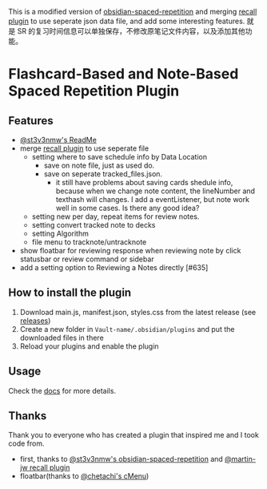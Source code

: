 This is a modified version of [obsidian-spaced-repetition](https://github.com/st3v3nmw/obsidian-spaced-repetition) and merging [recall plugin](https://github.com/martin-jw/obsidian-recall) to use seperate json data file, and add some interesting features.
就是 SR 的复习时间信息可以单独保存，不修改原笔记文件内容，以及添加其他功能。

# Flashcard-Based and Note-Based Spaced Repetition Plugin

## Features

-   [@st3v3nmw's ReadMe](https://github.com/Newdea/obsidian-spaced-repetition#readme)
-   merge [recall plugin](https://github.com/martin-jw/obsidian-recall) to use seperate file
    -   setting where to save schedule info by Data Location
        -   save on note file, just as used do.
        -   save on seperate tracked_files.json.
            -   it still have problems about saving cards shedule info, because when we change note content, the lineNumber and texthash will changes. I add a eventListener, but note work well in some cases. Is there any good idea?
    -   setting new per day, repeat items for review notes.
    -   setting convert tracked note to decks
    -   setting Algorithm
    -   file menu to tracknote/untracknote
-   show floatbar for reviewing response when reviewing note by click statusbar or review command or sidebar
-   add a setting option to Reviewing a Notes directly [#635]

## How to install the plugin

1. Download main.js, manifest.json, styles.css from the latest release (see [releases](https://github.com/Newdea/obsidian-spaced-repetition/releases/))
2. Create a new folder in `Vault-name/.obsidian/plugins` and put the downloaded files in there
3. Reload your plugins and enable the plugin

## Usage

Check the [docs](https://www.stephenmwangi.com/obsidian-spaced-repetition/) for more details.

## Thanks

Thank you to everyone who has created a plugin that inspired me and I took code from.

-   first, thanks to [@st3v3nmw's obsidian-spaced-repetition](https://github.com/st3v3nmw/obsidian-spaced-repetition) and [@martin-jw recall plugin](https://github.com/martin-jw/obsidian-recall)
-   floatbar(thanks to [@chetachi's cMenu](https://github.com/chetachiezikeuzor/cMenu-Plugin))
